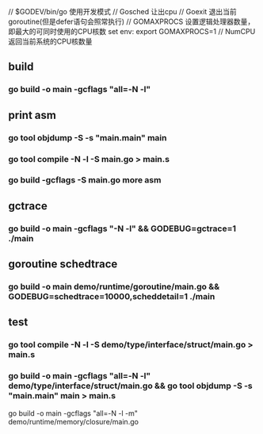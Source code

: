 

// $GODEV/bin/go 使用开发模式
// Gosched 让出cpu
// Goexit 退出当前goroutine(但是defer语句会照常执行)
// GOMAXPROCS  设置逻辑处理器数量，即最大的可同时使用的CPU核数 set env: export GOMAXPROCS=1
// NumCPU 返回当前系统的CPU核数量

##  build
### go build -o main -gcflags "all=-N -l"

## print asm

### go tool objdump -S -s "main\.main" main

### go tool compile -N -l -S main.go > main.s

### go build -gcflags -S main.go  more asm

## gctrace
### go build -o main -gcflags "-N -l" && GODEBUG=gctrace=1   ./main 

##  goroutine schedtrace
### go build -o main demo/runtime/goroutine/main.go && GODEBUG=schedtrace=10000,scheddetail=1 ./main


## test
### go tool compile -N -l -S demo/type/interface/struct/main.go > main.s

### go build -o main -gcflags "all=-N -l" demo/type/interface/struct/main.go && go tool objdump -S -s "main\.main" main > main.s



go build -o main -gcflags "all=-N -l -m" demo/runtime/memory/closure/main.go
